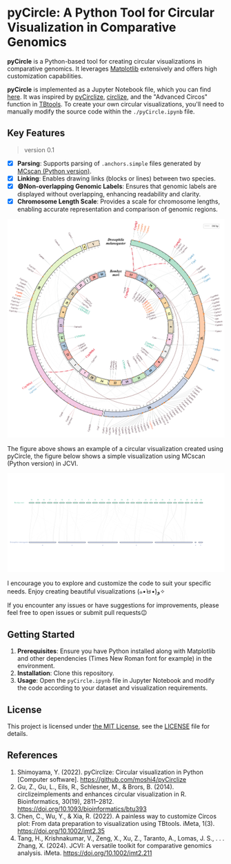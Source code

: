 # **pyCircle: A Python Tool for Circular Visualization in Comparative Genomics**

**pyCircle** is a Python-based tool for creating circular visualizations in comparative genomics. It leverages [Matplotlib](https://matplotlib.org/) extensively and offers high customization capabilities.

**pyCircle** is implemented as a Jupyter Notebook file, which you can find [here](./pyCircle.ipynb). It was inspired by [pyCirclize](https://github.com/moshi4/pyCirclize), [circlize](https://github.com/jokergoo/circlize), and the "Advanced Circos" function in [TBtools](https://onlinelibrary.wiley.com/doi/10.1002/imt2.35). To create your own circular visualizations, you'll need to manually modify the source code within the `./pyCircle.ipynb` file.

## Key Features

> version 0.1

- [x] **Parsing**: Supports parsing of `.anchors.simple` files generated by [MCscan (Python version)](https://github.com/tanghaibao/jcvi/wiki/MCscan-(Python-version)).
- [x] **Linking**: Enables drawing links (blocks or lines) between two species.
- [x] **😄Non-overlapping Genomic Labels**: Ensures that genomic labels are displayed without overlapping, enhancing readability and clarity.
- [x] **Chromosome Length Scale**: Provides a scale for chromosome lengths, enabling accurate representation and comparison of genomic regions.

![a pyCircle demo](./images/pyCircle.png)

The figure above shows an example of a circular visualization created using pyCircle, the figure below shows a simple visualization using MCscan (Python version) in JCVI.

![using MCscan (Python version) in JCVI](./images/karyotype.png)

I encourage you to explore and customize the code to suit your specific needs. Enjoy creating beautiful visualizations (๑•̀ㅂ•́)و✧

If you encounter any issues or have suggestions for improvements, please feel free to open issues or submit pull requests😉

## Getting Started

1. **Prerequisites**: Ensure you have Python installed along with Matplotlib and other dependencies (Times New Roman font for example) in the environment.
2. **Installation**: Clone this repository.
3. **Usage**: Open the `pyCircle.ipynb` file in Jupyter Notebook and modify the code according to your dataset and visualization requirements.

## License

This project is licensed under [the MIT License](https://opensource.org/license/mit), see the [LICENSE](./LICENSE) file for details.

## References

1. Shimoyama, Y. (2022). pyCirclize: Circular visualization in Python [Computer software]. https://github.com/moshi4/pyCirclize
2. Gu, Z., Gu, L., Eils, R., Schlesner, M., & Brors, B. (2014). circlizeimplements and enhances circular visualization in R. Bioinformatics, 30(19), 2811–2812. https://doi.org/10.1093/bioinformatics/btu393
3. Chen, C., Wu, Y., & Xia, R. (2022). A painless way to customize Circos plot: From data preparation to visualization using TBtools. iMeta, 1(3). https://doi.org/10.1002/imt2.35
4. Tang, H., Krishnakumar, V., Zeng, X., Xu, Z., Taranto, A., Lomas, J. S., . . . Zhang, X. (2024). JCVI: A versatile toolkit for comparative genomics analysis. iMeta. https://doi.org/10.1002/imt2.211
